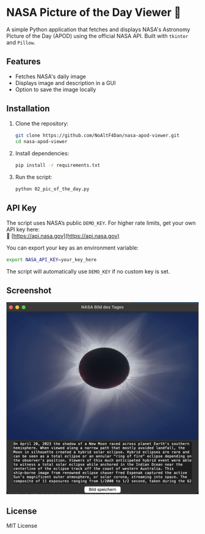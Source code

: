 # NASA Picture of the Day Viewer 🚀

A simple Python application that fetches and displays NASA's Astronomy Picture of the Day (APOD) using the official NASA API. Built with `tkinter` and `Pillow`.

## Features
- Fetches NASA's daily image
- Displays image and description in a GUI
- Option to save the image locally

## Installation

1. Clone the repository:
   ```bash
   git clone https://github.com/NoAltF4Dan/nasa-apod-viewer.git
   cd nasa-apod-viewer
   ```

2. Install dependencies:
   ```bash
   pip install -r requirements.txt
   ```

3. Run the script:
   ```bash
   python 02_pic_of_the_day.py
   ```

## API Key

The script uses NASA’s public `DEMO_KEY`. For higher rate limits, get your own API key here:  
🔗 [https://api.nasa.gov](https://api.nasa.gov)

You can export your key as an environment variable:

```bash
export NASA_API_KEY=your_key_here
```

The script will automatically use `DEMO_KEY` if no custom key is set.

## Screenshot

![Screenshot of the App](NASA_screenshot.png)

## License

MIT License
